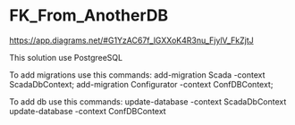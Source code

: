 # FK_From_AnotherDB
https://app.diagrams.net/#G1YzAC67f_lGXXoK4R3nu_FjylV_FkZjtJ

This solution use PostgreeSQL

To add migrations use this commands:
add-migration Scada -context ScadaDbContext;
add-migration Configurator -context ConfDBContext;

To add db use this commands:
update-database -context ScadaDbContext
update-database -context ConfDBContext